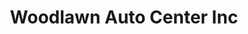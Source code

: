 ---
title: "Woodlawn Auto Center Inc"
url: /alexandria/woodlawn-auto-center-inc-mount-vernon-memorial-highway/
shop: car repair
---
